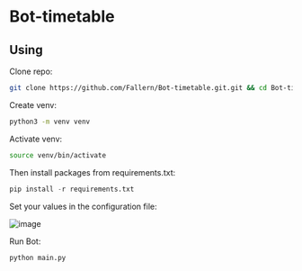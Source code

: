 # Bot-timetable

## Using

Clone repo:

```bash
git clone https://github.com/Fallern/Bot-timetable.git.git && cd Bot-timetable
```

Create venv:

```bash
python3 -m venv venv
```

Activate venv:

```bash
source venv/bin/activate
```

Then install packages from requirements.txt:

```python
pip install -r requirements.txt
```

Set your values in the configuration file:

![image](https://user-images.githubusercontent.com/48813221/158750581-00278cdd-58a9-49f5-ab6a-74bc04ec6231.png)

Run Bot:

```python
python main.py
```

